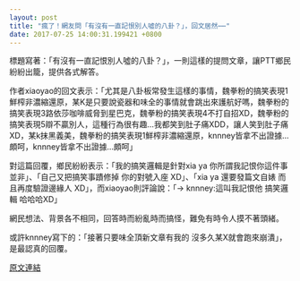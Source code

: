 ```yaml
---
layout: post
title: "瘋了！網友問「有沒有一直記恨別人噓的八卦？」，回文居然⋯⋯"
date: 2017-07-25 14:00:31.199421 +0800
---
```


標題寫著：「有沒有一直記恨別人噓的八卦？」，一則這樣的提問文章，讓PTT鄉民紛紛出籠，提供各式解答。

作者xiaoyao的回文表示：「尤其是八卦板常發生這樣的事情，魏拳粉的搞笑表現1鮮榨非濃縮還原，某K是只要說瓷器和味全的事情就會跳出來護航好嗎，魏拳粉的搞笑表現3路依莎咖啡威脅到星巴克，魏拳粉的搞笑表現4不打自招XD，魏拳粉的搞笑表現5辯不贏別人，這種行為很有趣...我都笑到肚子痛XDD，讓人笑到肚子痛XD，某k抹黑義美，魏拳粉的搞笑表現1鮮榨非濃縮還原，knnney皆拿不出證據...頗呵，knnney皆拿不出證據...頗呵」

對這篇回覆，鄉民紛紛表示：「我的搞笑邏輯是針對xia ya  你所謂我記恨你這件事 並非」、「自己又把搞笑事蹟修掉 你的對號入座  XD」、「xia ya 還要發篇文自婊 而且再度驗證邊緣人 XD」，而xiaoyao則評論說：「→ knnney:這叫我記恨他 搞笑邏輯             哈哈哈XD」

網民想法、背景各不相同，回答時而紛亂時而搞怪，難免有時令人摸不著頭緒。

或許knnney寫下的：「接著只要味全頂新文章有我的 沒多久某X就會跑來崩潰」，是最認真的回覆。

<a href = "https://www.ptt.cc/bbs/Gossiping/M.1500950646.A.DD9.html">原文連結</a>

